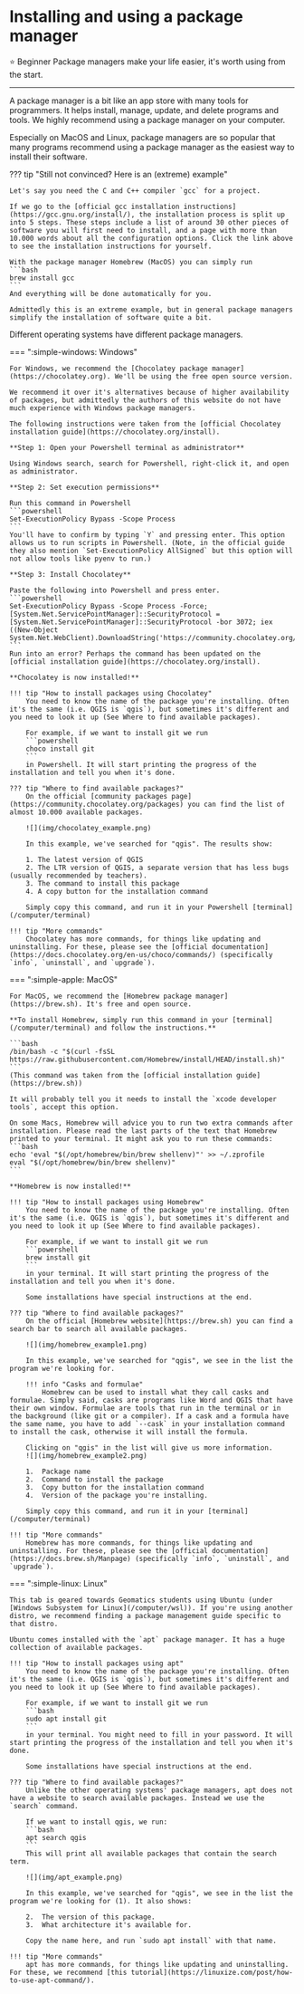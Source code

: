 # Installing and using a package manager
<span class="tag beginner-tag">⭐️ Beginner</span> Package managers make your life easier, it's worth using from the start.

---

 A package manager is a bit like an app store with many tools for programmers. It helps install, manage, update, and delete programs and tools. We highly recommend using a package manager on your computer.

Especially on MacOS and Linux, package managers are so popular that many programs recommend using a package manager as the easiest way to install their software.

??? tip "Still not convinced? Here is an (extreme) example"

    Let's say you need the C and C++ compiler `gcc` for a project.

    If we go to the [official gcc installation instructions](https://gcc.gnu.org/install/), the installation process is split up into 5 steps. These steps include a list of around 30 other pieces of software you will first need to install, and a page with more than 10.000 words about all the configuration options. Click the link above to see the installation instructions for yourself.

    With the package manager Homebrew (MacOS) you can simply run
    ```bash
    brew install gcc
    ```
    And everything will be done automatically for you.

    Admittedly this is an extreme example, but in general package managers simplify the installation of software quite a bit.

Different operating systems have different package managers.

=== ":simple-windows: Windows"
    
    For Windows, we recommend the [Chocolatey package manager](https://chocolatey.org). We'll be using the free open source version.

    We recommend it over it's alternatives because of higher availability of packages, but admittedly the authors of this website do not have much experience with Windows package managers.

    The following instructions were taken from the [official Chocolatey installation guide](https://chocolatey.org/install).

    **Step 1: Open your Powershell terminal as administrator**

    Using Windows search, search for Powershell, right-click it, and open as administrator.

    **Step 2: Set execution permissions**

    Run this command in Powershell
    ```powershell
    Set-ExecutionPolicy Bypass -Scope Process
    ```
    You'll have to confirm by typing `Y` and pressing enter. This option allows us to run scripts in Powershell. (Note, in the official guide they also mention `Set-ExecutionPolicy AllSigned` but this option will not allow tools like pyenv to run.)

    **Step 3: Install Chocolatey**

    Paste the following into Powershell and press enter.
    ```powershell
    Set-ExecutionPolicy Bypass -Scope Process -Force; [System.Net.ServicePointManager]::SecurityProtocol = [System.Net.ServicePointManager]::SecurityProtocol -bor 3072; iex ((New-Object System.Net.WebClient).DownloadString('https://community.chocolatey.org/install.ps1'))
    ```
    Run into an error? Perhaps the command has been updated on the [official installation guide](https://chocolatey.org/install).

    **Chocolatey is now installed!**

    !!! tip "How to install packages using Chocolatey"
        You need to know the name of the package you're installing. Often it's the same (i.e. QGIS is `qgis`), but sometimes it's different and you need to look it up (See Where to find available packages).

        For example, if we want to install git we run
        ```powershell
        choco install git
        ```
        in Powershell. It will start printing the progress of the installation and tell you when it's done.

    ??? tip "Where to find available packages?"
        On the official [community packages page](https://community.chocolatey.org/packages) you can find the list of almost 10.000 available packages.

        ![](img/chocolatey_example.png)

        In this example, we've searched for "qgis". The results show:

        1. The latest version of QGIS
        2. The LTR version of QGIS, a separate version that has less bugs (usually recommended by teachers).
        3. The command to install this package
        4. A copy button for the installation command

        Simply copy this command, and run it in your Powershell [terminal](/computer/terminal)

    !!! tip "More commands"
        Chocolatey has more commands, for things like updating and uninstalling. For these, please see the [official documentation](https://docs.chocolatey.org/en-us/choco/commands/) (specifically `info`, `uninstall`, and `upgrade`).
    
=== ":simple-apple: MacOS"
    
    For MacOS, we recommend the [Homebrew package manager](https://brew.sh). It's free and open source.
    
    **To install Homebrew, simply run this command in your [terminal](/computer/terminal) and follow the instructions.**

    ```bash
    /bin/bash -c "$(curl -fsSL https://raw.githubusercontent.com/Homebrew/install/HEAD/install.sh)"
    ```
    (This command was taken from the [official installation guide](https://brew.sh))

    It will probably tell you it needs to install the `xcode developer tools`, accept this option.

    On some Macs, Homebrew will advice you to run two extra commands after installation. Please read the last parts of the text that Homebrew printed to your terminal. It might ask you to run these commands:
    ```bash
    echo 'eval "$(/opt/homebrew/bin/brew shellenv)"' >> ~/.zprofile
    eval "$(/opt/homebrew/bin/brew shellenv)"
    ```

    **Homebrew is now installed!**

    !!! tip "How to install packages using Homebrew"
        You need to know the name of the package you're installing. Often it's the same (i.e. QGIS is `qgis`), but sometimes it's different and you need to look it up (See Where to find available packages).

        For example, if we want to install git we run
        ```powershell
        brew install git
        ```
        in your terminal. It will start printing the progress of the installation and tell you when it's done.

        Some installations have special instructions at the end.

    ??? tip "Where to find available packages?"
        On the official [Homebrew website](https://brew.sh) you can find a search bar to search all available packages.

        ![](img/homebrew_example1.png)

        In this example, we've searched for "qgis", we see in the list the program we're looking for.

        !!! info "Casks and formulae"
            Homebrew can be used to install what they call casks and formulae. Simply said, casks are programs like Word and QGIS that have their own window. Formulae are tools that run in the terminal or in the background (like git or a compiler). If a cask and a formula have the same name, you have to add `--cask` in your installation command to install the cask, otherwise it will install the formula.

        Clicking on "qgis" in the list will give us more information.
        ![](img/homebrew_example2.png)
        
        1.  Package name
        2.  Command to install the package
        3.  Copy button for the installation command
        4.  Version of the package you're installing.

        Simply copy this command, and run it in your [terminal](/computer/terminal)

    !!! tip "More commands"
        Homebrew has more commands, for things like updating and uninstalling. For these, please see the [official documentation](https://docs.brew.sh/Manpage) (specifically `info`, `uninstall`, and `upgrade`).

=== ":simple-linux: Linux"
    
    This tab is geared towards Geomatics students using Ubuntu (under [Windows Subsystem for Linux](/computer/wsl)). If you're using another distro, we recommend finding a package management guide specific to that distro.

    Ubuntu comes installed with the `apt` package manager. It has a huge collection of available packages.

    !!! tip "How to install packages using apt"
        You need to know the name of the package you're installing. Often it's the same (i.e. QGIS is `qgis`), but sometimes it's different and you need to look it up (See Where to find available packages).

        For example, if we want to install git we run
        ```bash
        sudo apt install git
        ```
        in your terminal. You might need to fill in your password. It will start printing the progress of the installation and tell you when it's done.

        Some installations have special instructions at the end.

    ??? tip "Where to find available packages?"
        Unlike the other operating systems' package managers, apt does not have a website to search available packages. Instead we use the `search` command.

        If we want to install qgis, we run:
        ```bash
        apt search qgis
        ```
        This will print all available packages that contain the search term.

        ![](img/apt_example.png)

        In this example, we've searched for "qgis", we see in the list the program we're looking for (1). It also shows:

        2.  The version of this package.
        3.  What architecture it's available for.

        Copy the name here, and run `sudo apt install` with that name.

    !!! tip "More commands"
        apt has more commands, for things like updating and uninstalling. For these, we recommend [this tutorial](https://linuxize.com/post/how-to-use-apt-command/).